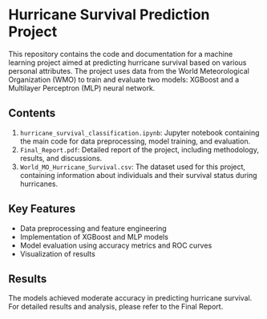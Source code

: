 # Hurricane Survival Prediction Project

This repository contains the code and documentation for a machine learning project aimed at predicting hurricane survival based on various personal attributes. The project uses data from the World Meteorological Organization (WMO) to train and evaluate two models: XGBoost and a Multilayer Perceptron (MLP) neural network.

## Contents

1. `hurricane_survival_classification.ipynb`: Jupyter notebook containing the main code for data preprocessing, model training, and evaluation.
2. `Final_Report.pdf`: Detailed report of the project, including methodology, results, and discussions.
3. `World_MO_Hurricane_Survival.csv`: The dataset used for this project, containing information about individuals and their survival status during hurricanes.

## Key Features

- Data preprocessing and feature engineering
- Implementation of XGBoost and MLP models
- Model evaluation using accuracy metrics and ROC curves
- Visualization of results

## Results

The models achieved moderate accuracy in predicting hurricane survival. For detailed results and analysis, please refer to the Final Report.
